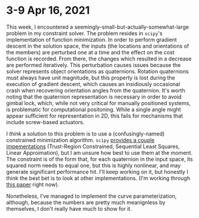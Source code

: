 # 3-9 Apr 16, 2021
This week, I encountered a seemingly-small-but-actually-somewhat-large problem in my constraint solver.  The problem resides in `scipy`'s implementation of function minimization.  In order to perform gradient descent in the solution space, the inputs (the locations and orientations of the members) are perturbed one at a time and the effect on the cost function is recorded.  From there, the changes which resulted in a decrease are performed iteratively.  This perturbation causes issues because the solver represents object orientations as quaternions.  Rotation quaternions must always have unit magnitude, but this property is lost during the execution of gradient descent, which causes an insidiously occasional crash when recovering orientation angles from the quaternion.  It's worth noting that the quaternion representation is necessary in order to avoid gimbal lock, which, while not very critical for manually positioned systems, is problematic for computational positoning.  While a single angle might appear sufficient for representation in 2D, this fails for mechanisms that include screw-based actuators.

I *think* a solution to this problem is to use a (confusingly-named) constrained minimization algorithm.  `scipy` [provides a couple impementations](https://docs.scipy.org/doc/scipy/reference/tutorial/optimize.html#constrained-minimization-of-multivariate-scalar-functions-minimize) (Trust-Region Constrained, Sequential Least Squares, Linear Approimation), but I am unsure how best to use them at the moment.  The constraint is of the form that, for each quaternion in the input space, its squared norm needs to equal one, but this is highly nonlinear, and may generate significant performance hit.  I'll keep working on it, but honestly I think the best bet is to look at other implementations.  (I'm working through [this paper](https://www.cs.purdue.edu/homes/cmh/distribution/papers/Constraints/CAD95.pdf) right now).

Nonetheless, I've managed to implement the curve parameterization, although, because the numbers are pretty much meanignless by themselves, I don't really have much to show for it.
